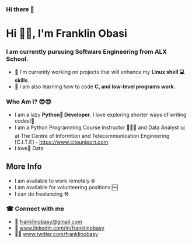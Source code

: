 ### Hi there 👋

# Hi 👋🏾, I'm Franklin Obasi
### I am currently pursuing Software Engineering from ALX School.
- 🦾 I'm currently working on projects that will enhance my **Linux shell 💻 skills**.
- 🧮 I am also learning how to code **C, and low-level programs work**.

### Who Am I? 😎😎 
- I am a lazy **Python🐍 Developer**. I love exploring shorter ways of writing codes!🤪
- I am a Python Programming Course Instructor 👨🏾‍🏫 and Data Analyst 📊 at The Centre of Informtion and Telecommunication Engineering [C.I.T.E] - https://www.citeuniport.com 
- I love💓 Data

## More Info
- I am available to work remotely 🌐
- I am available for volunteering positions 🆓
- I can do freelancing ⚒

### ☎ Connect with me
- 📧 franklinobasy@gmail.com
- 🔗 www.linkedin.com/in/franklinobasy
- 🤝🏾 www.twitter.com/franklinobasy

